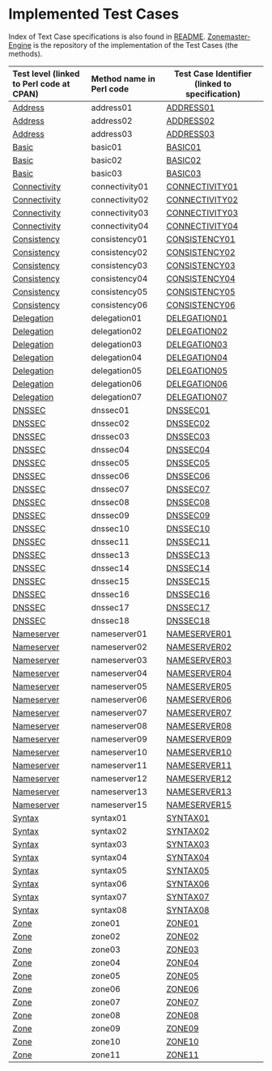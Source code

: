 <!-- File generated by generateImplementedTestCases.pl, script in zonemaster/zonemaster util directory.
Use that script to generate a new file for each release of Zonemaster when 
Zonemaster-Engine also has been updated.-->

# Implemented Test Cases

Index of Text Case specifications is also found in [README](README.md).
[Zonemaster-Engine] is the repository of the implementation of the Test Cases (the methods).


|Test level (linked to Perl code at CPAN)|Method name in Perl code|Test Case Identifier (linked to specification)|
|:---------------------------------------|:-----------------------|----------------------------------------------|
| [Address](https://metacpan.org/pod/Zonemaster::Engine::Test::Address) | address01 | [ADDRESS01](Address-TP/address01.md) |
| [Address](https://metacpan.org/pod/Zonemaster::Engine::Test::Address) | address02 | [ADDRESS02](Address-TP/address02.md) |
| [Address](https://metacpan.org/pod/Zonemaster::Engine::Test::Address) | address03 | [ADDRESS03](Address-TP/address03.md) |
| [Basic](https://metacpan.org/pod/Zonemaster::Engine::Test::Basic) | basic01 | [BASIC01](Basic-TP/basic01.md) |
| [Basic](https://metacpan.org/pod/Zonemaster::Engine::Test::Basic) | basic02 | [BASIC02](Basic-TP/basic02.md) |
| [Basic](https://metacpan.org/pod/Zonemaster::Engine::Test::Basic) | basic03 | [BASIC03](Basic-TP/basic03.md) |
| [Connectivity](https://metacpan.org/pod/Zonemaster::Engine::Test::Connectivity) | connectivity01 | [CONNECTIVITY01](Connectivity-TP/connectivity01.md) |
| [Connectivity](https://metacpan.org/pod/Zonemaster::Engine::Test::Connectivity) | connectivity02 | [CONNECTIVITY02](Connectivity-TP/connectivity02.md) |
| [Connectivity](https://metacpan.org/pod/Zonemaster::Engine::Test::Connectivity) | connectivity03 | [CONNECTIVITY03](Connectivity-TP/connectivity03.md) |
| [Connectivity](https://metacpan.org/pod/Zonemaster::Engine::Test::Connectivity) | connectivity04 | [CONNECTIVITY04](Connectivity-TP/connectivity04.md) |
| [Consistency](https://metacpan.org/pod/Zonemaster::Engine::Test::Consistency) | consistency01 | [CONSISTENCY01](Consistency-TP/consistency01.md) |
| [Consistency](https://metacpan.org/pod/Zonemaster::Engine::Test::Consistency) | consistency02 | [CONSISTENCY02](Consistency-TP/consistency02.md) |
| [Consistency](https://metacpan.org/pod/Zonemaster::Engine::Test::Consistency) | consistency03 | [CONSISTENCY03](Consistency-TP/consistency03.md) |
| [Consistency](https://metacpan.org/pod/Zonemaster::Engine::Test::Consistency) | consistency04 | [CONSISTENCY04](Consistency-TP/consistency04.md) |
| [Consistency](https://metacpan.org/pod/Zonemaster::Engine::Test::Consistency) | consistency05 | [CONSISTENCY05](Consistency-TP/consistency05.md) |
| [Consistency](https://metacpan.org/pod/Zonemaster::Engine::Test::Consistency) | consistency06 | [CONSISTENCY06](Consistency-TP/consistency06.md) |
| [Delegation](https://metacpan.org/pod/Zonemaster::Engine::Test::Delegation) | delegation01 | [DELEGATION01](Delegation-TP/delegation01.md) |
| [Delegation](https://metacpan.org/pod/Zonemaster::Engine::Test::Delegation) | delegation02 | [DELEGATION02](Delegation-TP/delegation02.md) |
| [Delegation](https://metacpan.org/pod/Zonemaster::Engine::Test::Delegation) | delegation03 | [DELEGATION03](Delegation-TP/delegation03.md) |
| [Delegation](https://metacpan.org/pod/Zonemaster::Engine::Test::Delegation) | delegation04 | [DELEGATION04](Delegation-TP/delegation04.md) |
| [Delegation](https://metacpan.org/pod/Zonemaster::Engine::Test::Delegation) | delegation05 | [DELEGATION05](Delegation-TP/delegation05.md) |
| [Delegation](https://metacpan.org/pod/Zonemaster::Engine::Test::Delegation) | delegation06 | [DELEGATION06](Delegation-TP/delegation06.md) |
| [Delegation](https://metacpan.org/pod/Zonemaster::Engine::Test::Delegation) | delegation07 | [DELEGATION07](Delegation-TP/delegation07.md) |
| [DNSSEC](https://metacpan.org/pod/Zonemaster::Engine::Test::DNSSEC) | dnssec01 | [DNSSEC01](DNSSEC-TP/dnssec01.md) |
| [DNSSEC](https://metacpan.org/pod/Zonemaster::Engine::Test::DNSSEC) | dnssec02 | [DNSSEC02](DNSSEC-TP/dnssec02.md) |
| [DNSSEC](https://metacpan.org/pod/Zonemaster::Engine::Test::DNSSEC) | dnssec03 | [DNSSEC03](DNSSEC-TP/dnssec03.md) |
| [DNSSEC](https://metacpan.org/pod/Zonemaster::Engine::Test::DNSSEC) | dnssec04 | [DNSSEC04](DNSSEC-TP/dnssec04.md) |
| [DNSSEC](https://metacpan.org/pod/Zonemaster::Engine::Test::DNSSEC) | dnssec05 | [DNSSEC05](DNSSEC-TP/dnssec05.md) |
| [DNSSEC](https://metacpan.org/pod/Zonemaster::Engine::Test::DNSSEC) | dnssec06 | [DNSSEC06](DNSSEC-TP/dnssec06.md) |
| [DNSSEC](https://metacpan.org/pod/Zonemaster::Engine::Test::DNSSEC) | dnssec07 | [DNSSEC07](DNSSEC-TP/dnssec07.md) |
| [DNSSEC](https://metacpan.org/pod/Zonemaster::Engine::Test::DNSSEC) | dnssec08 | [DNSSEC08](DNSSEC-TP/dnssec08.md) |
| [DNSSEC](https://metacpan.org/pod/Zonemaster::Engine::Test::DNSSEC) | dnssec09 | [DNSSEC09](DNSSEC-TP/dnssec09.md) |
| [DNSSEC](https://metacpan.org/pod/Zonemaster::Engine::Test::DNSSEC) | dnssec10 | [DNSSEC10](DNSSEC-TP/dnssec10.md) |
| [DNSSEC](https://metacpan.org/pod/Zonemaster::Engine::Test::DNSSEC) | dnssec11 | [DNSSEC11](DNSSEC-TP/dnssec11.md) |
| [DNSSEC](https://metacpan.org/pod/Zonemaster::Engine::Test::DNSSEC) | dnssec13 | [DNSSEC13](DNSSEC-TP/dnssec13.md) |
| [DNSSEC](https://metacpan.org/pod/Zonemaster::Engine::Test::DNSSEC) | dnssec14 | [DNSSEC14](DNSSEC-TP/dnssec14.md) |
| [DNSSEC](https://metacpan.org/pod/Zonemaster::Engine::Test::DNSSEC) | dnssec15 | [DNSSEC15](DNSSEC-TP/dnssec15.md) |
| [DNSSEC](https://metacpan.org/pod/Zonemaster::Engine::Test::DNSSEC) | dnssec16 | [DNSSEC16](DNSSEC-TP/dnssec16.md) |
| [DNSSEC](https://metacpan.org/pod/Zonemaster::Engine::Test::DNSSEC) | dnssec17 | [DNSSEC17](DNSSEC-TP/dnssec17.md) |
| [DNSSEC](https://metacpan.org/pod/Zonemaster::Engine::Test::DNSSEC) | dnssec18 | [DNSSEC18](DNSSEC-TP/dnssec18.md) |
| [Nameserver](https://metacpan.org/pod/Zonemaster::Engine::Test::Nameserver) | nameserver01 | [NAMESERVER01](Nameserver-TP/nameserver01.md) |
| [Nameserver](https://metacpan.org/pod/Zonemaster::Engine::Test::Nameserver) | nameserver02 | [NAMESERVER02](Nameserver-TP/nameserver02.md) |
| [Nameserver](https://metacpan.org/pod/Zonemaster::Engine::Test::Nameserver) | nameserver03 | [NAMESERVER03](Nameserver-TP/nameserver03.md) |
| [Nameserver](https://metacpan.org/pod/Zonemaster::Engine::Test::Nameserver) | nameserver04 | [NAMESERVER04](Nameserver-TP/nameserver04.md) |
| [Nameserver](https://metacpan.org/pod/Zonemaster::Engine::Test::Nameserver) | nameserver05 | [NAMESERVER05](Nameserver-TP/nameserver05.md) |
| [Nameserver](https://metacpan.org/pod/Zonemaster::Engine::Test::Nameserver) | nameserver06 | [NAMESERVER06](Nameserver-TP/nameserver06.md) |
| [Nameserver](https://metacpan.org/pod/Zonemaster::Engine::Test::Nameserver) | nameserver07 | [NAMESERVER07](Nameserver-TP/nameserver07.md) |
| [Nameserver](https://metacpan.org/pod/Zonemaster::Engine::Test::Nameserver) | nameserver08 | [NAMESERVER08](Nameserver-TP/nameserver08.md) |
| [Nameserver](https://metacpan.org/pod/Zonemaster::Engine::Test::Nameserver) | nameserver09 | [NAMESERVER09](Nameserver-TP/nameserver09.md) |
| [Nameserver](https://metacpan.org/pod/Zonemaster::Engine::Test::Nameserver) | nameserver10 | [NAMESERVER10](Nameserver-TP/nameserver10.md) |
| [Nameserver](https://metacpan.org/pod/Zonemaster::Engine::Test::Nameserver) | nameserver11 | [NAMESERVER11](Nameserver-TP/nameserver11.md) |
| [Nameserver](https://metacpan.org/pod/Zonemaster::Engine::Test::Nameserver) | nameserver12 | [NAMESERVER12](Nameserver-TP/nameserver12.md) |
| [Nameserver](https://metacpan.org/pod/Zonemaster::Engine::Test::Nameserver) | nameserver13 | [NAMESERVER13](Nameserver-TP/nameserver13.md) |
| [Nameserver](https://metacpan.org/pod/Zonemaster::Engine::Test::Nameserver) | nameserver15 | [NAMESERVER15](Nameserver-TP/nameserver15.md) |
| [Syntax](https://metacpan.org/pod/Zonemaster::Engine::Test::Syntax) | syntax01 | [SYNTAX01](Syntax-TP/syntax01.md) |
| [Syntax](https://metacpan.org/pod/Zonemaster::Engine::Test::Syntax) | syntax02 | [SYNTAX02](Syntax-TP/syntax02.md) |
| [Syntax](https://metacpan.org/pod/Zonemaster::Engine::Test::Syntax) | syntax03 | [SYNTAX03](Syntax-TP/syntax03.md) |
| [Syntax](https://metacpan.org/pod/Zonemaster::Engine::Test::Syntax) | syntax04 | [SYNTAX04](Syntax-TP/syntax04.md) |
| [Syntax](https://metacpan.org/pod/Zonemaster::Engine::Test::Syntax) | syntax05 | [SYNTAX05](Syntax-TP/syntax05.md) |
| [Syntax](https://metacpan.org/pod/Zonemaster::Engine::Test::Syntax) | syntax06 | [SYNTAX06](Syntax-TP/syntax06.md) |
| [Syntax](https://metacpan.org/pod/Zonemaster::Engine::Test::Syntax) | syntax07 | [SYNTAX07](Syntax-TP/syntax07.md) |
| [Syntax](https://metacpan.org/pod/Zonemaster::Engine::Test::Syntax) | syntax08 | [SYNTAX08](Syntax-TP/syntax08.md) |
| [Zone](https://metacpan.org/pod/Zonemaster::Engine::Test::Zone) | zone01 | [ZONE01](Zone-TP/zone01.md) |
| [Zone](https://metacpan.org/pod/Zonemaster::Engine::Test::Zone) | zone02 | [ZONE02](Zone-TP/zone02.md) |
| [Zone](https://metacpan.org/pod/Zonemaster::Engine::Test::Zone) | zone03 | [ZONE03](Zone-TP/zone03.md) |
| [Zone](https://metacpan.org/pod/Zonemaster::Engine::Test::Zone) | zone04 | [ZONE04](Zone-TP/zone04.md) |
| [Zone](https://metacpan.org/pod/Zonemaster::Engine::Test::Zone) | zone05 | [ZONE05](Zone-TP/zone05.md) |
| [Zone](https://metacpan.org/pod/Zonemaster::Engine::Test::Zone) | zone06 | [ZONE06](Zone-TP/zone06.md) |
| [Zone](https://metacpan.org/pod/Zonemaster::Engine::Test::Zone) | zone07 | [ZONE07](Zone-TP/zone07.md) |
| [Zone](https://metacpan.org/pod/Zonemaster::Engine::Test::Zone) | zone08 | [ZONE08](Zone-TP/zone08.md) |
| [Zone](https://metacpan.org/pod/Zonemaster::Engine::Test::Zone) | zone09 | [ZONE09](Zone-TP/zone09.md) |
| [Zone](https://metacpan.org/pod/Zonemaster::Engine::Test::Zone) | zone10 | [ZONE10](Zone-TP/zone10.md) |
| [Zone](https://metacpan.org/pod/Zonemaster::Engine::Test::Zone) | zone11 | [ZONE11](Zone-TP/zone11.md) |

[Zonemaster-Engine]: https://github.com/zonemaster/zonemaster-engine
